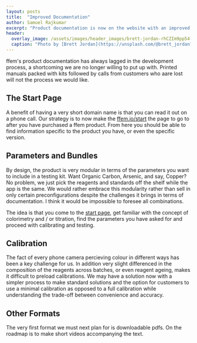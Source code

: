 ```yaml
---
layout: posts
title:  "Improved Documentation"
author: Samuel Rajkumar
excerpt: "Product documentation is now on the website with an improved structure."
header:
  overlay_image: /assets/images/header_images/brett-jordan-rhCZIm9pp54-unsplash.jpg
  caption: "Photo by [Brett Jordan](https://unsplash.com/@brett_jordan?utm_source=unsplash&utm_medium=referral&utm_content=creditCopyText) on[Unsplash](https://unsplash.com/s/photos/manual?utm_source=unsplash&utm_medium=referral&utm_content=creditCopyText)"
---
```

ffem's product documentation has always lagged in the development process, a shortcoming we are no longer willing to put up with. Printed manuals packed with kits followed by calls from customers who aare lost will not the process we would like.

## The Start Page
A benefit of having a very short domain name is that you can read it out on a phone call. Our strategy is to now make the [ffem.io/start](https://ffem.io/start/) the page to go to after you have purchased a ffem product. From here you should be able to find information specific to the product you have, or even the specific version.

## Parameters and Bundles
By design, the product is very modular in terms of the parameters you want to include in a testing kit. Want Organic Carbon, Arsenic, and say, Copper? No problem, we just pick the reagents and standards off the shelf while the app is the same. We would rather embrace this modularity rather than sell in only certain preconfigurations despite the challenges it brings in terms of documentation. I think it would be impossible to foresee all combinations.

The idea is that you come to the [start page](/start/), get familiar with the concept of colorimetry and / or titration, find the parameters you have asked for and proceed with calibrating and testing.

## Calibration
The fact of every phone camera percieving colour in different ways has been a key challenge for us. In addition very slight differenced in the composition of the reagents across batches, or even reagent ageing, makes it difficult to preload calibrations. We may have a solution now with a simpler process to make standard solutions and the option for customers to use a minimal calibration as opposed to a full calibration while understanding the trade-off between convenience and accuracy.

## Other Formats
The very first format we must next plan for is downloadable pdfs. On the roadmap is to make short videos accompanying the text.
